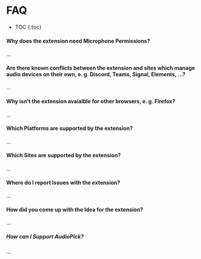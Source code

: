 # FAQ
- TOC
{:toc}

#### Why does the extension need **Microphone Permissions**?
...

#### Are there known conflicts between the extension and sites which manage audio devices on their own, e. g. **Discord**, **Teams**, **Signal**, **Elements**, ...?
...

#### Why isn't the extension avaialble for other browsers, e. g. **Firefox**?
...

#### Which **Platforms** are supported by the extension?
...

#### Which **Sites** are supported by the extension? 
...

#### Where do I report **Issues** with the extension?
...

#### How did you come up with the **Idea** for the extension?
...

##### How can I **Support AudioPick**?
...
